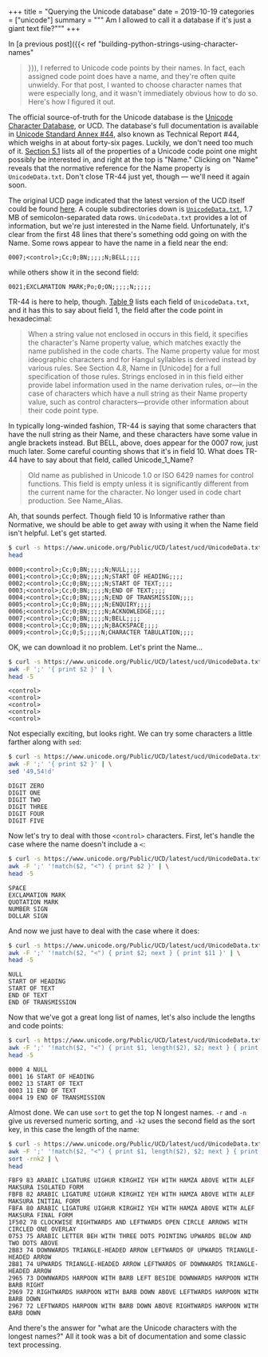+++
title = "Querying the Unicode database"
date = 2019-10-19
categories = ["unicode"]
summary = """
Am I allowed to call it a database if it's just a giant text file?"""
+++

In [a previous post]({{< ref "building-python-strings-using-character-names"
>}}), I referred to Unicode code points by their names. In fact, each assigned
code point does have a name, and they're often quite unwieldy. For that post, I
wanted to choose character names that were especially long, and it wasn't
immediately obvious how to do so. Here's how I figured it out.

The official source-of-truth for the Unicode database is the [Unicode Character
Database](https://www.unicode.org/ucd/), or UCD. The database's full
documentation is available in [Unicode Standard Annex #44](https://www.unicode.org/reports/tr44/), also known as Technical Report #44,
which weighs in at about forty-six pages. Luckily, we don't need too much of it.
[Section 5.1](https://www.unicode.org/reports/tr44/#Property_Index) lists all of
the properties of a Unicode code point one might possibly be interested in, and
right at the top is "Name." Clicking on "Name" reveals that the normative
reference for the Name property is `UnicodeData.txt`. Don't close TR-44 just
yet, though — we'll need it again soon.

The original UCD page indicated that the latest version of the UCD itself could
be found [here](https://www.unicode.org/Public/UCD/latest/). A couple
subdirectories down is
[`UnicodeData.txt`](https://www.unicode.org/Public/UCD/latest/ucd/UnicodeData.txt),
1.7 MB of semicolon-separated data rows. `UnicodeData.txt` provides a lot of
information, but we're just interested in the Name field. Unfortunately, it's
clear from the first 48 lines that there's something odd going on with the Name.
Some rows appear to have the name in a field near the end:

```text
0007;<control>;Cc;0;BN;;;;;N;BELL;;;;
```

while others show it in the second field:

```text
0021;EXCLAMATION MARK;Po;0;ON;;;;;N;;;;;
```

TR-44  is here to help, though. [Table
9](https://www.unicode.org/reports/tr44/#UnicodeData.txt) lists each field of
`UnicodeData.txt`, and it has this to say about field 1, the field after
the code point in hexadecimal:

> When a string value not enclosed in <angle brackets> occurs in this field, it
> specifies the character's Name property value, which matches exactly the name
> published in the code charts. The Name property value for most ideographic
> characters and for Hangul syllables is derived instead by various rules. See
> Section 4.8, Name in [Unicode] for a full specification of those rules.
> Strings enclosed in <angle brackets> in this field either provide label
> information used in the name derivation rules, or—in the case of characters
> which have a null string as their Name property value, such as control
> characters—provide other information about their code point type.

In typically long-winded fashion, TR-44 is saying that some characters that have
the null string as their Name, and these characters have some value in angle
brackets instead. But BELL, above, does appear for the 0007 row, just much
later. Some careful counting shows that it's in field 10. What does TR-44 have
to say about that field, called Unicode_1_Name?

> Old name as published in Unicode 1.0 or ISO 6429 names for control functions.
> This field is empty unless it is significantly different from the current name
> for the character. No longer used in code chart production. See Name_Alias.

Ah, that sounds perfect. Though field 10 is Informative rather than Normative,
we should be able to get away with using it when the Name field isn't helpful.
Let's get started.

```zsh
$ curl -s https://www.unicode.org/Public/UCD/latest/ucd/UnicodeData.txt | \
head
```

```text
0000;<control>;Cc;0;BN;;;;;N;NULL;;;;
0001;<control>;Cc;0;BN;;;;;N;START OF HEADING;;;;
0002;<control>;Cc;0;BN;;;;;N;START OF TEXT;;;;
0003;<control>;Cc;0;BN;;;;;N;END OF TEXT;;;;
0004;<control>;Cc;0;BN;;;;;N;END OF TRANSMISSION;;;;
0005;<control>;Cc;0;BN;;;;;N;ENQUIRY;;;;
0006;<control>;Cc;0;BN;;;;;N;ACKNOWLEDGE;;;;
0007;<control>;Cc;0;BN;;;;;N;BELL;;;;
0008;<control>;Cc;0;BN;;;;;N;BACKSPACE;;;;
0009;<control>;Cc;0;S;;;;;N;CHARACTER TABULATION;;;;
```

OK, we can download it no problem. Let's print the Name…

```zsh
$ curl -s https://www.unicode.org/Public/UCD/latest/ucd/UnicodeData.txt | \
awk -F ';' '{ print $2 }' | \
head -5
```

```text
<control>
<control>
<control>
<control>
<control>
```

Not especially exciting, but looks right. We can try some characters a little
farther along with `sed`:

```zsh
$ curl -s https://www.unicode.org/Public/UCD/latest/ucd/UnicodeData.txt | \
awk -F ';' '{ print $2 }' | \
sed '49,54!d'
```

```text
DIGIT ZERO
DIGIT ONE
DIGIT TWO
DIGIT THREE
DIGIT FOUR
DIGIT FIVE
```

Now let's try to deal with those `<control>` characters. First, let's handle the
case where the name doesn't include a `<`:

```zsh
$ curl -s https://www.unicode.org/Public/UCD/latest/ucd/UnicodeData.txt | \
awk -F ';' '!match($2, "<") { print $2 }' | \
head -5
```

```text
SPACE
EXCLAMATION MARK
QUOTATION MARK
NUMBER SIGN
DOLLAR SIGN
```

And now we just have to deal with the case where it does:

```zsh
$ curl -s https://www.unicode.org/Public/UCD/latest/ucd/UnicodeData.txt | \
awk -F ';' '!match($2, "<") { print $2; next } { print $11 }' | \
head -5
```

```text
NULL
START OF HEADING
START OF TEXT
END OF TEXT
END OF TRANSMISSION
```

Now that we've got a great long list of names, let's also include the lengths
and code points:

```zsh
$ curl -s https://www.unicode.org/Public/UCD/latest/ucd/UnicodeData.txt | \
awk -F ';' '!match($2, "<") { print $1, length($2), $2; next } { print $1, length($11), $11 }' | \
head -5
```

```text
0000 4 NULL
0001 16 START OF HEADING
0002 13 START OF TEXT
0003 11 END OF TEXT
0004 19 END OF TRANSMISSION
```

Almost done. We can use `sort` to get the top N longest names. `-r` and `-n`
give us reversed numeric sorting, and `-k2` uses the second field as the sort
key, in this case the length of the name:

```zsh
$ curl -s https://www.unicode.org/Public/UCD/latest/ucd/UnicodeData.txt | \
awk -F ';' '!match($2, "<") { print $1, length($2), $2; next } { print $1, length($11), $11 }' | \
sort -rnk2 | \
head
```

```text
FBF9 83 ARABIC LIGATURE UIGHUR KIRGHIZ YEH WITH HAMZA ABOVE WITH ALEF MAKSURA ISOLATED FORM
FBFB 82 ARABIC LIGATURE UIGHUR KIRGHIZ YEH WITH HAMZA ABOVE WITH ALEF MAKSURA INITIAL FORM
FBFA 80 ARABIC LIGATURE UIGHUR KIRGHIZ YEH WITH HAMZA ABOVE WITH ALEF MAKSURA FINAL FORM
1F502 78 CLOCKWISE RIGHTWARDS AND LEFTWARDS OPEN CIRCLE ARROWS WITH CIRCLED ONE OVERLAY
0753 75 ARABIC LETTER BEH WITH THREE DOTS POINTING UPWARDS BELOW AND TWO DOTS ABOVE
2B83 74 DOWNWARDS TRIANGLE-HEADED ARROW LEFTWARDS OF UPWARDS TRIANGLE-HEADED ARROW
2B81 74 UPWARDS TRIANGLE-HEADED ARROW LEFTWARDS OF DOWNWARDS TRIANGLE-HEADED ARROW
2965 73 DOWNWARDS HARPOON WITH BARB LEFT BESIDE DOWNWARDS HARPOON WITH BARB RIGHT
2969 72 RIGHTWARDS HARPOON WITH BARB DOWN ABOVE LEFTWARDS HARPOON WITH BARB DOWN
2967 72 LEFTWARDS HARPOON WITH BARB DOWN ABOVE RIGHTWARDS HARPOON WITH BARB DOWN
```

And there's the answer for "what are the Unicode characters with the longest
names?" All it took was a bit of documentation and some classic text processing.
